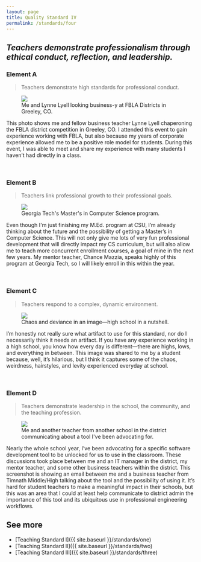 ```yaml
---
layout: page
title: Quality Standard IV
permalink: /standards/four
---
```


## _Teachers demonstrate professionalism through ethical conduct, reflection, and leadership._

### Element A

> Teachers demonstrate high standards for professional conduct.

<figure>
	<img src="{{ site.baseurl }}/images/fbla-me-lynne.jpeg">
	<figcaption>Me and Lynne Lyell looking business-y at FBLA Districts in Greeley, CO.</figcaption>
</figure>

This photo shows me and fellow business teacher Lynne Lyell chaperoning the FBLA district competition in Greeley, CO. I attended this event to gain experience working with FBLA, but also because my years of corporate experience allowed me to be a positive role model for students. During this event, I was able to meet and share my experience with many students I haven’t had directly in a class.

<br>

### Element B

> Teachers link professional growth to their professional goals.

<figure>
	<img src="{{ site.baseurl }}/images/georgia-tech-cs.png">
	<figcaption>Georgia Tech's Master's in Computer Science program.</figcaption>
</figure>

Even though I'm just finishing my M.Ed. program at CSU, I’m already thinking about the future and the possibility of getting a Master’s in Computer Science. This will not only give me lots of very fun professional development that will directly impact my CS curriculum, but will also allow me to teach more concurrent enrollment courses, a goal of mine in the next few years. My mentor teacher, Chance Mazzia, speaks highly of this program at Georgia Tech, so I will likely enroll in this within the year.

<br>

### Element C

> Teachers respond to a complex, dynamic environment.

<figure>
	<img src="{{ site.baseurl }}/images/guy.jpg">
	<figcaption>Chaos and deviance in an image—high school in a nutshell.</figcaption>
</figure>

I’m honestly not really sure what artifact to use for this standard, nor do I necessarily think it needs an artifact. If you have any experience working in a high school, you know how every day is different—there are highs, lows, and everything in between. This image was shared to me by a student because, well, it’s hilarious, but I think it captures some of the chaos, weirdness, hairstyles, and levity experienced everyday at school.

<br>

### Element D

> Teachers demonstrate leadership in the school, the community, and the teaching profession.

<figure>
	<img src="{{ site.baseurl }}/images/github.png">
	<figcaption>Me and another teacher from another school in the district communicating about a tool I've been advocating for.</figcaption>
</figure>

Nearly the whole school year, I’ve been advocating for a specific software development tool to be unlocked for us to use in the classroom. These discussions took place between me and an IT manager in the district, my mentor teacher, and some other business teachers within the district. This screenshot is showing an email between me and a business teacher from Timnath Middle/High talking about the tool and the possibility of using it. It’s hard for student teachers to make a meaningful impact in their schools, but this was an area that I could at least help communicate to district admin the importance of this tool and its ubiquitous use in professional engineering workflows.

## See more

- [Teaching Standard I]({{ site.baseurl }}/standards/one)
- [Teaching Standard II]({{ site.baseurl }}/standards/two)
- [Teaching Standard III]({{ site.baseurl }}/standards/three)
